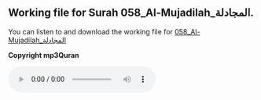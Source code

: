 
## Working file for Surah 058_Al-Mujadilah_المجادلة.

You can listen to and download the working file for [058_Al-Mujadilah_المجادلة](https://server13.mp3quran.net/husr/058.mp3)

**Copyright mp3Quran**

<audio controls src="https://server13.mp3quran.net/husr/058.mp3"></audio>
